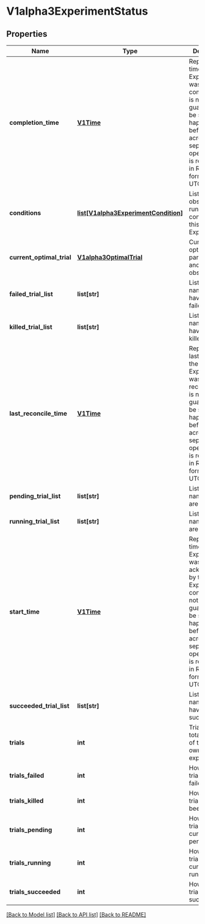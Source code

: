 # V1alpha3ExperimentStatus

## Properties
Name | Type | Description | Notes
------------ | ------------- | ------------- | -------------
**completion_time** | [**V1Time**](V1Time.md) | Represents time when the Experiment was completed. It is not guaranteed to be set in happens-before order across separate operations. It is represented in RFC3339 form and is in UTC. | [optional] 
**conditions** | [**list[V1alpha3ExperimentCondition]**](V1alpha3ExperimentCondition.md) | List of observed runtime conditions for this Experiment. | [optional] 
**current_optimal_trial** | [**V1alpha3OptimalTrial**](V1alpha3OptimalTrial.md) | Current optimal trial parameters and observations. | [optional] 
**failed_trial_list** | **list[str]** | List of trial names which have already failed. | [optional] 
**killed_trial_list** | **list[str]** | List of trial names which have been killed. | [optional] 
**last_reconcile_time** | [**V1Time**](V1Time.md) | Represents last time when the Experiment was reconciled. It is not guaranteed to be set in happens-before order across separate operations. It is represented in RFC3339 form and is in UTC. | [optional] 
**pending_trial_list** | **list[str]** | List of trial names which are pending. | [optional] 
**running_trial_list** | **list[str]** | List of trial names which are running. | [optional] 
**start_time** | [**V1Time**](V1Time.md) | Represents time when the Experiment was acknowledged by the Experiment controller. It is not guaranteed to be set in happens-before order across separate operations. It is represented in RFC3339 form and is in UTC. | [optional] 
**succeeded_trial_list** | **list[str]** | List of trial names which have already succeeded. | [optional] 
**trials** | **int** | Trials is the total number of trials owned by the experiment. | [optional] 
**trials_failed** | **int** | How many trials have failed. | [optional] 
**trials_killed** | **int** | How many trials have been killed. | [optional] 
**trials_pending** | **int** | How many trials are currently pending. | [optional] 
**trials_running** | **int** | How many trials are currently running. | [optional] 
**trials_succeeded** | **int** | How many trials have succeeded. | [optional] 

[[Back to Model list]](../README.md#documentation-for-models) [[Back to API list]](../README.md#documentation-for-api-endpoints) [[Back to README]](../README.md)


